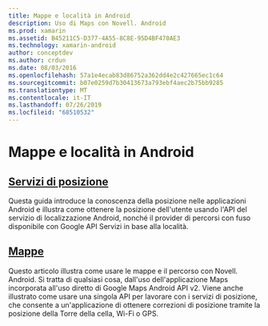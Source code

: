 ```yaml
---
title: Mappe e località in Android
description: Uso di Maps con Novell. Android
ms.prod: xamarin
ms.assetid: B45211C5-D377-4A55-8C8E-95D4BF470AE3
ms.technology: xamarin-android
author: conceptdev
ms.author: crdun
ms.date: 08/03/2016
ms.openlocfilehash: 57a1e4ecab83d86752a362dd4e2c427665ec1c64
ms.sourcegitcommit: b07e0259d7b30413673a793ebf4aec2b75bb9285
ms.translationtype: MT
ms.contentlocale: it-IT
ms.lasthandoff: 07/26/2019
ms.locfileid: "68510532"
---
```

# <a name="maps-and-location-on-android"></a>Mappe e località in Android

## <a name="location-servicesandroidplatformmaps-and-locationlocationmd"></a>[Servizi di posizione](~/android/platform/maps-and-location/location.md)

Questa guida introduce la conoscenza della posizione nelle applicazioni Android e illustra come ottenere la posizione dell'utente usando l'API del servizio di localizzazione Android, nonché il provider di percorsi con fuso disponibile con Google API Servizi in base alla località.

## <a name="mapsandroidplatformmaps-and-locationmapsindexmd"></a>[Mappe](~/android/platform/maps-and-location/maps/index.md)

Questo articolo illustra come usare le mappe e il percorso con Novell. Android. Si tratta di qualsiasi cosa, dall'uso dell'applicazione Maps incorporata all'uso diretto di Google Maps Android API v2. Viene anche illustrato come usare una singola API per lavorare con i servizi di posizione, che consente a un'applicazione di ottenere correzioni di posizione tramite la posizione della Torre della cella, Wi-Fi o GPS.
